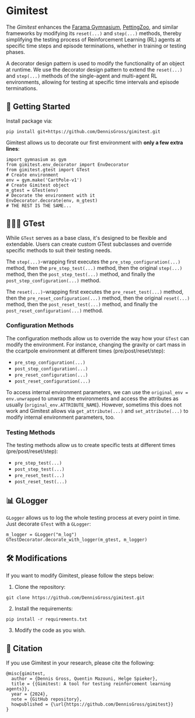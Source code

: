 # Gimitest
The _Gimitest_ enhances the [Farama Gymnasium](https://gymnasium.farama.org/index.html), [PettingZoo](https://pettingzoo.farama.org/content/basic_usage/), and similar frameworks by modifying its `reset(...)` and `step(...)` methods, thereby simplifying the testing process of Reinforcement Learning (RL) agents at specific time steps and episode terminations, whether in training or testing phases.

A decorator design pattern is used to modify the functionality of an object at runtime.
We use the decorator design pattern to extend the `reset(...)` and `step(...)` methods of the single-agent and multi-agent RL environments, allowing for testing at specific time intervals and episode terminations.

## 🚀 Getting Started
Install package via:

```
pip install git+https://github.com/DennisGross/gimitest.git
```

Gimitest allows us to decorate our first environment with **only a few extra lines**:
```
import gymnasium as gym
from gimitest.env_decorator import EnvDecorator
from gimitest.gtest import GTest
# Create environment
env = gym.make('CartPole-v1')
# Create Gimitest object
m_gtest = GTest(env)
# Decorate the environment with it
EnvDecorator.decorate(env, m_gtest)
# THE REST IS THE SAME...
```

## 👮🏼‍♂️ GTest
While `GTest` serves as a base class, it's designed to be flexible and extendable. Users can create custom GTest subclasses and override specific methods to suit their testing needs.

The `step(...)`-wrapping first executes the `pre_step_configuration(...)` method, then the `pre_step_test(...)` method, then the original `step(...)` method, then the `post_step_test(...)` method, and finally the `post_step_configuration(...)` method.

The `reset(...)`-wrapping first executes the `pre_reset_test(...)` method, then the `pre_reset_configuration(...)` method, then the original `reset(...)` method, then the `post_reset_test(...)` method, and finally the `post_reset_configuration(...)` method.

### Configuration Methods
The configuration methods allow us to override the way how your `GTest` can modify the environment. For instance, changing the gravity or cart mass in the ccartpole environment at different times (pre/post/reset/step):
- `pre_step_configuration(...)`
- `post_step_configuration(...)`
- `pre_reset_configuration(...)`
- `post_reset_configuration(...)`

To access internal environment parameters, we can use the `original_env = env.unwrapped` to unwrap the environments and access the attributes as usually (`original_env.ATTRIBUTE_NAME`).
However, sometims this does not work and Gimitest allows via `get_attribute(...)` and `set_attribute(...)` to modify internal environment parameters, too.


### Testing Methods
The testing methods allow us to create specific tests at different times (pre/post/reset/step):
- `pre_step_test(...)`
- `post_step_test(...)`
- `pre_reset_test(...)`
- `post_reset_test(...)`


## 📊 GLogger
`GLogger` allows us to log the whole testing process at every point in time.
Just decorate `GTest` with a `GLogger`:
```
m_logger = GLogger("m_log")
GTestDecorator.decorate_with_logger(m_gtest, m_logger)
```

## 🛠️ Modifications
If you want to modify Gimitest, please follow the steps below:

1. Clone the repository:
```
git clone https://github.com/DennisGross/gimitest.git
```

2. Install the requirements:
```
pip install -r requirements.txt
```

3. Modify the code as you wish.



## 📜 Citation 
If you use Gimitest in your research, please cite the following:
```
@misc{gimitest,
  author = {Dennis Gross, Quentin Mazouni, Helge Spieker},
  title = {{Gimitest: A tool for testing reinforcement learning agents}},
  year = {2024},
  note = {GitHub repository},
  howpublished = {\url{https://github.com/DennisGross/gimitest}}
}
```